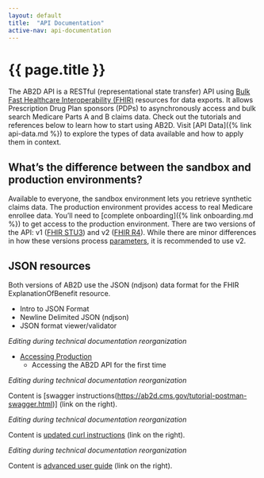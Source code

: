 ```yaml
---
layout: default
title:  "API Documentation"
active-nav: api-documentation
---
```


# {{ page.title }}

The AB2D API is a RESTful (representational state transfer) API using [Bulk Fast Healthcare Interoperability (FHIR)](https://hl7.org/fhir/uv/bulkdata/) resources for data exports. It allows Prescription Drug Plan sponsors (PDPs) to asynchronously access and bulk search Medicare Parts A and B claims data. Check out the tutorials and references below to learn how to start using AB2D. Visit [API Data]({% link api-data.md %}) to explore the types of data available and how to apply them in context.

## What’s the difference between the sandbox and production environments?
Available to everyone, the sandbox environment lets you retrieve synthetic claims data. The production environment provides access to real Medicare enrollee data. You’ll need to [complete onboarding]({% link onboarding.md %}) to get access to the production environment. There are two versions of the API: v1 ([FHIR STU3](https://api.ab2d.cms.gov/api/v1/fhir)) and v2 ([FHIR R4](https://api.ab2d.cms.gov/api/v2/fhir)). While there are minor differences in how these versions process [parameters](http://link.to.parameters.docsubpage), it is recommended to use v2.

## JSON resources

Both versions of AB2D use the JSON (ndjson) data format for the FHIR ExplanationOfBenefit resource.
- Intro to JSON Format
- Newline Delimited JSON (ndjson)
- JSON format viewer/validator

_Editing during technical documentation reorganization_

- [Accessing Production](https://github.com/CMSgov/ab2d-pdp-documentation/blob/main/docs/Production%20Access.md)
  - Accessing the AB2D API for the first time

_Editing during technical documentation reorganization_

Content is [swagger instructions(https://ab2d.cms.gov/tutorial-postman-swagger.html)] (link on the right).

_Editing during technical documentation reorganization_

Content is [updated curl instructions](https://docs.google.com/document/d/11ujIc9tV9vN7ulqavekkL16AFOPNowT2rS5UipCyw3Y/edit) (link on the right).

_Editing during technical documentation reorganization_

Content is [advanced user guide](https://ab2d.cms.gov/advanced-user-guide.html) (link on the right).
